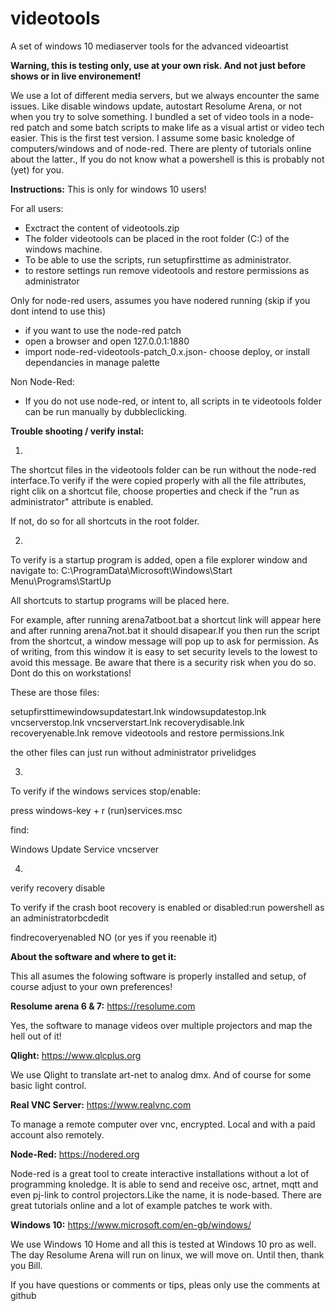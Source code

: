 # videotools
A set of windows 10 mediaserver tools for the advanced videoartist

**Warning, this is testing only, use at your own risk. And not just before shows or in live environement!**

We use a lot of different media servers, but we always encounter the same issues. Like disable windows update, autostart Resolume Arena, or not when you try to solve something. I bundled  a set of video tools in a node-red patch and some batch scripts to make life  as a visual artist or video tech easier. This is the first test version. I assume some basic knoledge of computers/windows and of node-red. There are plenty of tutorials online about the latter.,  If you do not know what a powershell is this is probably not (yet) for you.

**Instructions:**
This is only for windows 10 users!

For all users:
- Exctract the content of videotools.zip
- The folder videotools can be placed in the root folder (C:\) of the windows machine.
- To be able to use the scripts, run setupfirsttime as administrator.
- to restore settings run remove videotools and restore permissions as administrator

Only for node-red users, assumes you have nodered running (skip if you dont intend to use this)
- if you want to use the node-red patch
- open a browser and open 127.0.0.1:1880
- import node-red-videotools-patch_0.x.json- choose deploy, or install dependancies in manage palette

Non Node-Red:
- If you do not use node-red, or intent to, all scripts in te videotools folder can be run manually by dubbleclicking.


**Trouble shooting / verify instal:**

1.
The shortcut files in the videotools folder can be run without the node-red interface.To verify if the were copied properly with all the file attributes, right clik on a shortcut file, choose properties and check if the "run as administrator" attribute is enabled.

If not, do so for all shortcuts in the root folder.


2. 
To verify is a startup program is added, open  a file explorer window and navigate to:
C:\ProgramData\Microsoft\Windows\Start Menu\Programs\StartUp

All shortcuts to startup programs will be placed here.

For example, after running arena7atboot.bat a shortcut link will appear here and after running arena7not.bat it should disapear.If you then run the script from the shortcut, a window message will pop up to ask for permission. As of writing, from this window it is easy to set security levels to the lowest to avoid this message. Be aware that there is a security risk when you do so. Dont do this on workstations!

These are those files:

setupfirsttimewindowsupdatestart.lnk
windowsupdatestop.lnk
vncserverstop.lnk
vncserverstart.lnk
recoverydisable.lnk
recoveryenable.lnk
remove videotools and restore permissions.lnk

the other files can just run without administrator privelidges


3.
To verify if the windows services stop/enable:

press windows-key + r (run)services.msc

find:

Windows Update Service
vncserver


4. 
verify recovery disable

To verify if the crash boot recovery is enabled or disabled:run powershell as an administratorbcdedit

findrecoveryenabled         NO (or yes if you reenable it)



**About the software and where to get it:**

This all asumes the folowing software is properly installed and setup, of course adjust to your own preferences!

**Resolume arena 6 & 7:**
https://resolume.com

Yes, the software to manage videos over multiple projectors and map the hell out of it!



**Qlight:**
https://www.qlcplus.org

We use Qlight to translate art-net to analog dmx. And of course for some basic light control.


**Real VNC Server:**
https://www.realvnc.com

To manage a remote computer over vnc, encrypted. Local and with a paid account also remotely.  


**Node-Red:**
https://nodered.org

Node-red is a great tool to create interactive installations without a lot of programming knoledge.  It is able to send and receive osc, artnet, mqtt and even pj-link to control projectors.Like the name, it is node-based. There are great tutorials online and a lot of example patches te work with.

**Windows 10:**
https://www.microsoft.com/en-gb/windows/

We use Windows 10 Home and all this is tested at Windows 10 pro as well. The day Resolume Arena will run on linux, we will move on. Until then, thank you Bill.

If you have questions or comments or tips, pleas only use the comments at github
